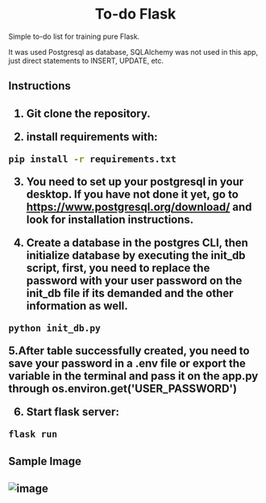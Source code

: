 <h1 style="text-align: center;">
    To-do Flask
</h1>
<p>Simple to-do list for training pure Flask.<p>
<p>It was used Postgresql as database, SQLAlchemy was not used in this app, just direct statements to INSERT, UPDATE, etc.<p>
<h2>Instructions<h2>
    
1. Git clone the repository.

2. install requirements with:
```sh
pip install -r requirements.txt
```

3. You need to set up your postgresql in your desktop. If you have not done it yet, go to https://www.postgresql.org/download/ and look for installation instructions.

4. Create a database in the postgres CLI, then initialize database by executing the init_db script, first, you need to replace the password with your user password on the init_db file if its demanded and the other information as well.
    
```sh
python init_db.py
```
5.After table successfully created, you need to save your password in a .env file or export the variable in the terminal and pass it on the app.py through os.environ.get('USER_PASSWORD')

6. Start flask server:
```sh
flask run
```
<h2>Sample Image<h2>
    
![image](https://user-images.githubusercontent.com/79537042/170330086-d6ddcdbd-d544-4069-8526-6a45f39073b3.png)



